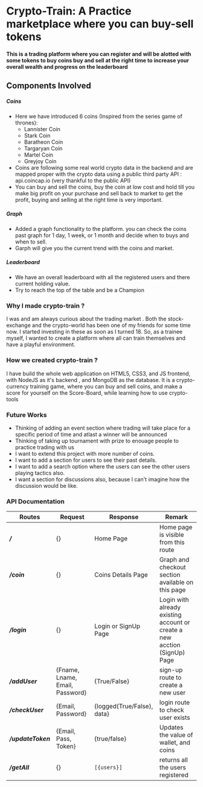 # Crypto-Train: A Practice marketplace where you can buy-sell tokens
#### This is a trading platform where you can register and will be alotted with some tokens to buy coins buy and sell at the right time to increase your overall wealth and progress on the leaderboard
## Components Involved
##### Coins
- Here we have introduced 6 coins (Inspired from the series game of thrones):
    - Lannister Coin
    - Stark Coin
    - Baratheon Coin
    - Targaryan Coin
    - Martel Coin
    - Greyjoy Coin
- Coins are following some real world crypto data in the backend and are mapped proper with the crypto data using a public third party API : api.coincap.io (very thankful to the public API)
- You can buy and sell the coins, buy the coin at low cost and hold till you make big profit on your purchase and sell back to market to get the profit, buying and selling at the right time is very important.

##### Graph
- Added a graph functionality to the platform. you can check the coins past graph for 1 day, 1 week, or 1 month and decide when to buys and when to sell.
- Garph will give you the current trend with the coins and market.

##### Leaderboard
- We have an overall leaderboard with all the registered users and there current holding value.
- Try to reach the top of the table and be a Champion

### Why I made crypto-train ?
I was and am always curious about the trading market . Both the stock-exchange and the crypto-world has been one of my friends for some time now. I started investing in these as soon as I turned 18. So, as a trainee myself, I wanted to create a platform where all can train themselves and have a playful environment.

### How we created crypto-train ?
I have build the whole web application on HTML5, CSS3, and JS frontend, with NodeJS as it's backend , and MongoDB as the database.
It is a crypto-currency training game, where you can buy and sell coins, and make a score for yourself on the Score-Board, while learning how to use crypto-tools

### Future Works
- Thinking of adding an event section where trading will take place for a specific period of time and atlast a winner will be announced
- Thinking of taking up tournament with prize to enouage people to practice trading with us
- I want to extend this project with more number of coins. 
- I want to add a section for users to see their past details. 
- I want to add a search option where the users can see the other users playing tactics also. 
- I want a section for discussions also, because I can't imagine how the discussion would be like.

### API Documentation
| Routes | Request | Response | Remark |
|--------|---------|----------|--------|
| ***/*** | {} | Home Page | Home page is visible from this route |
| ***/coin*** | {} | Coins Details Page | Graph and checkout section available on this page |
| ***/login*** | {} | Login or SignUp Page | Login with already existing account or create a new acction (SignUp) Page |
| ***/addUser*** | {Fname, Lname, Email, Password} | {True/False} | sign-up route to create a new user |
| ***/checkUser*** | {Email, Password} | {logged(True/False), data} | login route to check user exists |
| ***/updateToken*** | {Email, Pass, Token} | {true/false} | Updates the value of wallet, and coins |
| ***/getAll*** | {} | `[{users}]` | returns all the users registered |